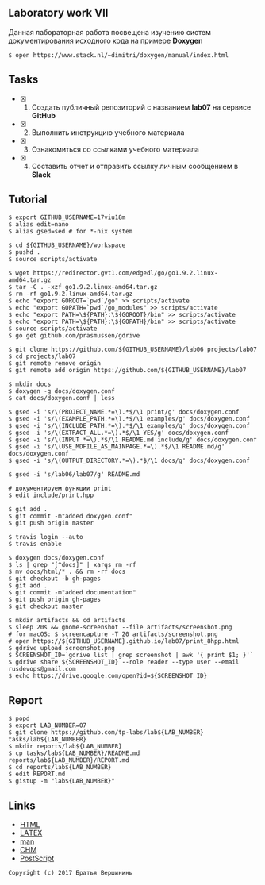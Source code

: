 ## Laboratory work VII

Данная лабораторная работа посвещена изучению систем документирования исходного кода на примере **Doxygen**

```ShellSession
$ open https://www.stack.nl/~dimitri/doxygen/manual/index.html
```

## Tasks

- [X] 1. Создать публичный репозиторий с названием **lab07** на сервисе **GitHub**
- [X] 2. Выполнить инструкцию учебного материала
- [X] 3. Ознакомиться со ссылками учебного материала
- [X] 4. Составить отчет и отправить ссылку личным сообщением в **Slack**

## Tutorial

```ShellSession
$ export GITHUB_USERNAME=17viu18m
$ alias edit=nano
$ alias gsed=sed # for *-nix system
```

```ShellSession
$ cd ${GITHUB_USERNAME}/workspace
$ pushd .
$ source scripts/activate
```

```ShellSession
$ wget https://redirector.gvt1.com/edgedl/go/go1.9.2.linux-amd64.tar.gz
$ tar -C . -xzf go1.9.2.linux-amd64.tar.gz
$ rm -rf go1.9.2.linux-amd64.tar.gz
$ echo "export GOROOT=`pwd`/go" >> scripts/activate
$ echo "export GOPATH=`pwd`/go_modules" >> scripts/activate
$ echo "export PATH=\${PATH}:\${GOROOT}/bin" >> scripts/activate
$ echo "export PATH=\${PATH}:\${GOPATH}/bin" >> scripts/activate
$ source scripts/activate
$ go get github.com/prasmussen/gdrive
```

```ShellSession
$ git clone https://github.com/${GITHUB_USERNAME}/lab06 projects/lab07
$ cd projects/lab07
$ git remote remove origin
$ git remote add origin https://github.com/${GITHUB_USERNAME}/lab07
```

```ShellSession
$ mkdir docs
$ doxygen -g docs/doxygen.conf
$ cat docs/doxygen.conf | less
```

```ShellSession
$ gsed -i 's/\(PROJECT_NAME.*=\).*$/\1 print/g' docs/doxygen.conf
$ gsed -i 's/\(EXAMPLE_PATH.*=\).*$/\1 examples/g' docs/doxygen.conf
$ gsed -i 's/\(INCLUDE_PATH.*=\).*$/\1 examples/g' docs/doxygen.conf
$ gsed -i 's/\(EXTRACT_ALL.*=\).*$/\1 YES/g' docs/doxygen.conf
$ gsed -i 's/\(INPUT *=\).*$/\1 README.md include/g' docs/doxygen.conf
$ gsed -i 's/\(USE_MDFILE_AS_MAINPAGE.*=\).*$/\1 README.md/g' docs/doxygen.conf
$ gsed -i 's/\(OUTPUT_DIRECTORY.*=\).*$/\1 docs/g' docs/doxygen.conf
```

```ShellSession
$ gsed -i 's/lab06/lab07/g' README.md
```

```ShellSession
# документируем функции print 
$ edit include/print.hpp
```

```ShellSession
$ git add .
$ git commit -m"added doxygen.conf"
$ git push origin master
```

```ShellSession
$ travis login --auto
$ travis enable
```

```ShellSession
$ doxygen docs/doxygen.conf
$ ls | grep "[^docs]" | xargs rm -rf
$ mv docs/html/* . && rm -rf docs
$ git checkout -b gh-pages
$ git add .
$ git commit -m"added documentation"
$ git push origin gh-pages
$ git checkout master
```

```ShellSession
$ mkdir artifacts && cd artifacts
$ sleep 20s && gnome-screenshot --file artifacts/screenshot.png
# for macOS: $ screencapture -T 20 artifacts/screenshot.png
# open https://${GITHUB_USERNAME}.github.io/lab07/print_8hpp.html
$ gdrive upload screenshot.png
$ SCREENSHOT_ID=`gdrive list | grep screenshot | awk '{ print $1; }'`
$ gdrive share ${SCREENSHOT_ID} --role reader --type user --email rusdevops@gmail.com
$ echo https://drive.google.com/open?id=${SCREENSHOT_ID}
```

## Report

```ShellSession
$ popd
$ export LAB_NUMBER=07
$ git clone https://github.com/tp-labs/lab${LAB_NUMBER} tasks/lab${LAB_NUMBER}
$ mkdir reports/lab${LAB_NUMBER}
$ cp tasks/lab${LAB_NUMBER}/README.md reports/lab${LAB_NUMBER}/REPORT.md
$ cd reports/lab${LAB_NUMBER}
$ edit REPORT.md
$ gistup -m "lab${LAB_NUMBER}"
```

## Links

- [HTML](https://ru.wikipedia.org/wiki/HTML)
- [LAΤΕΧ](https://ru.wikipedia.org/wiki/LaTeX)
- [man](https://ru.wikipedia.org/wiki/Man_(%D0%BA%D0%BE%D0%BC%D0%B0%D0%BD%D0%B4%D0%B0_Unix))
- [CHM](https://ru.wikipedia.org/wiki/HTMLHelp)
- [PostScript](https://ru.wikipedia.org/wiki/PostScript)

```
Copyright (c) 2017 Братья Вершинины
```
